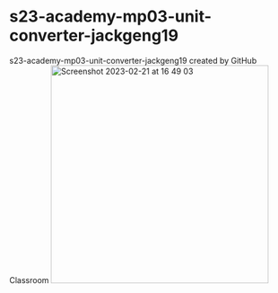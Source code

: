 # s23-academy-mp03-unit-converter-jackgeng19
s23-academy-mp03-unit-converter-jackgeng19 created by GitHub Classroom
<img width="388" alt="Screenshot 2023-02-21 at 16 49 03" src="https://user-images.githubusercontent.com/103839282/220466557-8188323d-6065-4570-8459-5e35a2514c9d.png">
